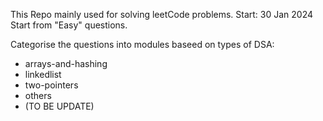 This Repo mainly used for solving leetCode problems. 
Start: 30 Jan 2024 
Start from "Easy" questions.

Categorise the questions into modules baseed on types of DSA:
* arrays-and-hashing
* linkedlist
* two-pointers
* others
* (TO BE UPDATE)